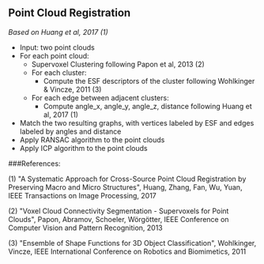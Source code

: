 ## Point Cloud Registration
_Based on Huang et al, 2017 (1)_

 * Input: two point clouds
 * For each point cloud:
    * Supervoxel Clustering following Papon et al, 2013 (2)
    * For each cluster:
      * Compute the ESF descriptors of the cluster following Wohlkinger & Vincze, 2011 (3)
    * For each edge between adjacent clusters:
      * Compute angle_x, angle_y, angle_z, distance following Huang et al, 2017 (1)
 * Match the two resulting graphs, with vertices labeled by ESF and edges labeled by angles and distance
 * Apply RANSAC algorithm to the point clouds
 * Apply ICP algorithm to the point clouds


 ###References:

 (1) "A Systematic Approach for Cross-Source Point Cloud Registration by Preserving Macro and Micro Structures", Huang, Zhang, Fan, Wu, Yuan, IEEE Transactions on Image Processing, 2017

 (2) "Voxel Cloud Connectivity Segmentation - Supervoxels for Point Clouds", Papon, Abramov, Schoeler, Wörgötter, IEEE Conference on Computer Vision and Pattern Recognition, 2013

 (3) "Ensemble of Shape Functions for 3D Object Classification", Wohlkinger, Vincze, IEEE International Conference on Robotics and Biomimetics, 2011
